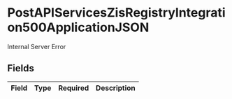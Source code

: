 # PostAPIServicesZisRegistryIntegration500ApplicationJSON

Internal Server Error


## Fields

| Field       | Type        | Required    | Description |
| ----------- | ----------- | ----------- | ----------- |